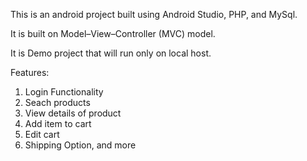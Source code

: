 This is an android project built using Android Studio, PHP, and MySql.

It is built on Model–View–Controller (MVC) model.

It is Demo project that will run only on local host.

Features:
1) Login Functionality
2) Seach products
3) View details of product
4) Add item to cart
5) Edit cart
6) Shipping Option, and more
